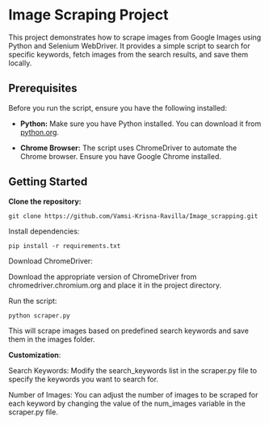# Image Scraping Project

This project demonstrates how to scrape images from Google Images using Python and Selenium WebDriver. It provides a simple script to search for specific keywords, fetch images from the search results, and save them locally.

## Prerequisites

Before you run the script, ensure you have the following installed:

- **Python:** Make sure you have Python installed. You can download it from [python.org](https://www.python.org/downloads/).

- **Chrome Browser:** The script uses ChromeDriver to automate the Chrome browser. Ensure you have Google Chrome installed.

## Getting Started

**Clone the repository:**

   ```
git clone https://github.com/Vamsi-Krisna-Ravilla/Image_scrapping.git
```
Install dependencies:
```
pip install -r requirements.txt
```
Download ChromeDriver:

Download the appropriate version of ChromeDriver from chromedriver.chromium.org and place it in the project directory.

Run the script:
```
python scraper.py
```
This will scrape images based on predefined search keywords and save them in the images folder.

**Customization**:

Search Keywords: Modify the search_keywords list in the scraper.py file to specify the keywords you want to search for.

Number of Images: You can adjust the number of images to be scraped for each keyword by changing the value of the num_images variable in the scraper.py file.
